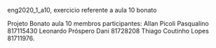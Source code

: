 eng2020_1_a10, exercicio referente a aula 10 bonato

Projeto Bonato aula 10 membros participantes: Allan Picoli Pasqualino 817115430 Leonardo Próspero Dani 81728208 Thiago Coutinho Lopes 81711976.
